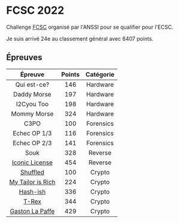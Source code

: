 # FCSC 2022

Challenge [FCSC](https://france-cybersecurity-challenge.fr/) organisé par l'ANSSI pour se qualifier pour l'ECSC.

Je suis arrivé 24e au classement général avec 6407 points.

## Épreuves

| Épreuve | Points | Catégorie |
|:-------:|:------:|:---------:|
| Qui est-ce? | 146 | Hardware | 
| Daddy Morse | 197 | Hardware | 
| I2Cyou Too | 198 | Hardware | 
| Mommy Morse | 324 | Hardware | 
| C3PO | 100 | Forensics | 
| Echec OP 1/3 | 116 | Forensics | 
| Echec OP 2/3 | 141 | Forensics | 
| Souk | 328 | Reverse | 
| [Iconic License](Reverse/IconicLicense.md) | 454 | Reverse | 
| [Shuffled](Crypto/Shuffled.md) | 100 | Crypto |
| [My Tailor is Rich](Crypto/Tailor.md) | 224 | Crypto |
| [Hash-ish](Crypto/Hashish.md) | 336 | Crypto |
| [T-Rex](Crypto/Trex.md) | 344 | Crypto |
| [Gaston La Paffe](Crypto/Gaston.md) | 429 | Crypto |
